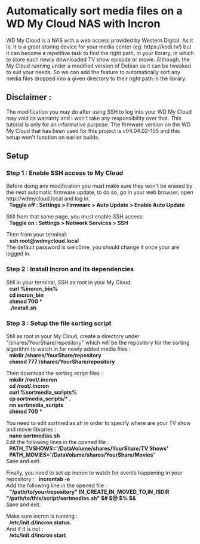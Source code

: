# Automatically sort media files on a WD My Cloud NAS with Incron

<p>
WD My Cloud is a NAS with a web access provided by Western Digital.
As it is, it is a great storing device for your media center
(eg: https://kodi.tv/) but it can become a repetitive task to find
the right path, in your library, in which to store each newly
downloaded TV show episode or movie. Although, the My Cloud running
under a modified version of Debian so it can be tweaked to suit
your needs. So we can add the feature to automatically sort any
media files dropped into a given directory to their right path in
the library.
</p>

<h2>Disclaimer :</h2>
<p>
The modification you may do after using SSH to log into your WD My
Cloud may void its warranty and I won't take any responsibility
over that. This tutorial is only for an informative purpose.
The firmware version on the WD My Cloud that has been used for this
project is v04.04.02-105 and this setup won't function on earlier
builds.
</p>

<h2>Setup</h2>
<h3>Step 1 : Enable SSH access to My Cloud</h3>
<p>
Before doing any modification you must make sure they won't be
erased by the next automatic firmware update, to do so, go in your
web browser, open http://wdmycloud.local and log in.<br/>
&nbsp;&nbsp;<b>Toggle off : Settings > Firmware > Auto Update > Enable Auto Update </b><br/>
</p>
<p>
Still from that same page, you must enable SSH access:<br/>
&nbsp;&nbsp;<b>Toggle on : Settings > Network Services > SSH</b>
</p>
Then from your terminal: <br/>
&nbsp;&nbsp;<b>ssh root@wdmycloud.local</b><br/>
The default password is welc0me, you should change it once your are
logged in.
</p>

<h3>Step 2 : Install Incron and its dependencies</h3>
<p>
Still in your terminal, SSH as root in your My Cloud:<br/>
&nbsp;&nbsp;<b>curl %incron_bin%</b><br/>
&nbsp;&nbsp;<b>cd incron_bin</b><br/>
&nbsp;&nbsp;<b>chmod 700 *</b><br/>
&nbsp;&nbsp;<b>./install.sh</b><br/>
</p>

<h3>Step 3 : Setup the file sorting script</h3>
<p>
Still as root in your My Cloud, create a directory under
"/shares/YourShare/repository" which will be the repository for the
sorting algorithm to watch in for newly added media files :<br/>
&nbsp;&nbsp;<b>mkdir /shares/YourShare/repository</b><br/>
&nbsp;&nbsp;<b>chmod 777 /shares/YourShare/repository</b><br/>

Then download the sorting script files :<br/>
&nbsp;&nbsp;<b>mkdir /root/.incron</b><br/>
&nbsp;&nbsp;<b>cd /root/.incron</b><br/>
&nbsp;&nbsp;<b>curl %sortmedia_scripts%</b><br/>
&nbsp;&nbsp;<b>cp sortmedia_scripts/* .</b><br/>
&nbsp;&nbsp;<b>rm sortmedia_scripts</b><br/>
&nbsp;&nbsp;<b>chmod 700 *</b><br/>

You need to edit sortmedias.sh in order to specify where are your
TV show and movie libraries :<br/>
&nbsp;&nbsp;<b>nano sortmedias.sh</b><br/>
Edit the following lines in the opened file :
&nbsp;&nbsp;<b>PATH_TVSHOWS='/DataVolume/shares/YourShare/TV Shows'</b><br/>
&nbsp;&nbsp;<b>PATH_MOVIES='/DataVolume/shares/YourShare/Movies'</b><br/>
Save and exit.

Finally, you need to set up incron to watch for events happening in
your repository :
&nbsp;&nbsp;<b>incrontab -e</b><br/>
Add the following line in the opened file :<br/>
&nbsp;&nbsp;<b>"/path/to/your/repository" IN_CREATE,IN_MOVED_TO,IN_ISDIR "/path/to/this/script/sortmedias.sh" $# $@ $% $&</b><br/>
Save and exit.<br/>

Make sure incron is running :<br/>
&nbsp;&nbsp;<b>/etc/init.d/incron status</b><br/>
And if it is not :<br/>
&nbsp;&nbsp;<b>/etc/init.d/incron start</b><br/>
</p>
